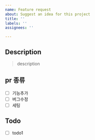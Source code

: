 ```yaml
---
name: Feature request
about: Suggest an idea for this project
title: ''
labels: ''
assignees: ''

---
```


## Description

> description

## pr 종류

- [ ] 기능추가
- [ ] 버그수정
- [ ] 세팅

## Todo

- [ ] todo1
